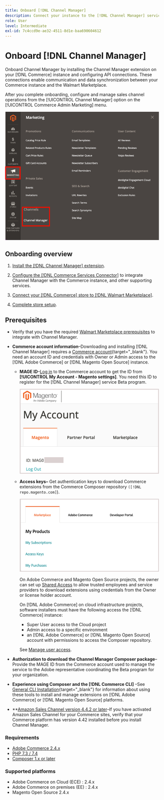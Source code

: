 ```yaml
---
title: Onboard [!DNL Channel Manager]
description: Connect your instance to the [!DNL Channel Manager] service by completing a few onboarding steps.
role: User
level: Intermediate
exl-id: 7c4ccd9e-ae32-4511-8d1e-baa690604612
---
```

# Onboard [!DNL Channel Manager]

Onboard Channel Manager by installing the Channel Manager extension on your [!DNL Commerce] instance and configuring API connections. These connections  enable communication and data synchronization between your Commerce instance and the Walmart Marketplace.

After you complete onboarding, configure and manage sales channel operations from the [!UICONTROL Channel Manager] option on the [!UICONTROL Commerce Admin Marketing] menu.

![[!DNL Channel Manager] option in Admin view](assets/channel-manager-admin-view.png)

## Onboarding overview

1. [Install the [!DNL Channel Manager] extension](install.md).

1. [Configure the [!DNL Commerce Services Connector]](connect.md) to integrate Channel Manager with the Commerce instance, and other supporting services.

1. [Connect your [!DNL Commerce] store to [!DNL Walmart Marketplace]](connect.md).

1. [Complete store setup](complete-store-setup.md).

## Prerequisites

- Verify that you have the required [Walmart Marketplace prerequisites](walmart-prerequisites.md) to integrate with Channel Manager.

- **Commerce account information**–Downloading and installing [!DNL Channel Manager] requires a [Commerce account](https://docs.magento.com/user-guide/magento/magento-account.html){target="_blank"}. You need an account ID and credentials with Owner or Admin access to the [!DNL Adobe Commerce] or [!DNL Magento Open Source] instance.

  - **MAGE ID**–[Log in](https://account.magento.com/customer/account/login/) to the Commerce account to get the ID from **[!UICONTROL My Account - Magento settings]**. You need this ID to register for the [!DNL Channel Manager] service Beta program.

     ![[!DNL MAGEID] on Commerce account settings](assets/mageid-my-commerce-account.png) 

  - **Access keys–** Get authentication keys to download Commerce extensions from the Commerce Composer repository `([!DNL repo.magento.com]`).

    ![[!UICONTROL Commerce Marketplace access keys]](assets/commerce-marketplace-access-keys.png)

    On Adobe Commerce and Magento Open Source projects, the owner can set up [Shared Access](https://docs.magento.com/user-guide/magento/magento-account-share.html) to allow trusted employees and service providers to download extensions using credentials from the Owner or license holder account.

    On [!DNL Adobe Commerce] on cloud infrastructure projects, software installers must have the following access the [!DNL Commerce] instance:

    - Super User access to the Cloud project
    - Admin access to a specific environment
    - an [!DNL Adobe Commerce] or [!DNL Magento Open Source] account with permissions to access the Composer repository. 
    
    See [Manage user access](https://devdocs.magento.com/cloud/project/user-admin.html).

- **Authorization to download the Channel Manager Composer package**–Provide the MAGE ID from the Commerce account used to manage the service to the Adobe representative coordinating the Beta program for your organization.
- **Experience using Composer and the [!DNL Commerce CLI]** –See [General CLI Installation](https://devdocs.magento.com/extensions/install/){target="_blank"} for information about using these tools to install and manage extensions on [!DNL Adobe Commerce] or [!DNL Magento Open Source] platforms.
- **[Amazon Sales Channel version 4.4.2 or later](https://experienceleague.adobe.com/docs/commerce-channels/amazon/release-notes.html)–If you have activated Amazon Sales Channel for your Commerce sites, verify that your Commerce platform has version 4.42 installed before you install Channel Manager.


### Requirements

- [Adobe Commerce 2.4.x](https://devdocs.magento.com/release/released-versions.html)
- [PHP 7.3 / 7.4](https://devdocs.magento.com/guides/v2.4/install-gde/prereq/php-settings.html)
- [Composer 1.x or later](https://devdocs.magento.com/cloud/reference/cloud-composer.html)


### Supported platforms

- Adobe Commerce on Cloud (ECE) : 2.4.x
- Adobe Commerce on premises (EE) : 2.4.x
- Magento Open Source 2.4.x
